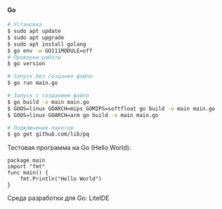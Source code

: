 #### Go


```bash
# Установка
$ sudo apt update
$ sudo apt upgrade
$ sudo apt install golang
$ go env -w GO111MODULE=off
# Проверка работы
$ go version

# Запуск без создания файла
$ go run main.go

# Запуск c созданием файла
$ go build -o main main.go
$ GOOS=linux GOARCH=mips GOMIPS=softfloat go build -o main main.go
$ GOOS=linux GOARCH=arm go build -o main main.go

# Подключение пакетов
$ go get github.com/lib/pq
```
Тестовая программа на Go (Hello World):
```
package main
import "fmt"
func main() {
    fmt.Println("Hello World")
}
```

Среда разработки для Go: LiteIDE
